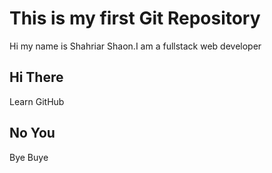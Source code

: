 # This is my first Git Repository

Hi my name is Shahriar Shaon.I am a fullstack web developer

## Hi There

Learn GitHub

## No You

Bye Buye
